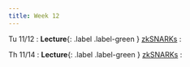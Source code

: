 ```yaml
---
title: Week 12
---
```


Tu 11/12
: **Lecture**{: .label .label-green } [zkSNARKs](/assets/lecture-notes/collection-F24.pdf)
    : 

Th 11/14
: **Lecture**{: .label .label-green } [zkSNARKs](/assets/lecture-notes/collection-F24.pdf)
    : 

